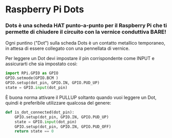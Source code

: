 <!--
---
name: DOTs
class: board
type: Tutti
formfactor: HAT
manufacturer: Raspberry Pi
description: Unisci i puntini e crea un circuito
url: http://www.raspberrypi.org/dots/
github: https://github.com/raspberrypilearning/dots
buy: https://thepihut.com/products/raspberry-pi-dots-board
image: 'rpf-dots.png'
pincount: 40
eeprom: no
pin:
  bcm0:
    name: 'Colore: Blu'
    direction: input
  bcm1:
    name: Puntino 7
    direction: input
  bcm2:
    name: Puntino 22
    direction: input
  bcm3:
    name: Puntino 21
    direction: input
  bcm4:
    name: Puntino 2
    direction: input
  bcm5:
    name: Puntino 9
    direction: input
  bcm6:
    name: Puntino 14
    direction: input
  bcm7:
    name: Puntino 6
    direction: input
  bcm8:
    name: Puntino 18
    direction: input
  bcm9:
    name: Puntino 17
    direction: input
  bcm10:
    name: 'Colore: Verde'
    direction: input
  bcm11:
    name: Puntino 8
    direction: input
  bcm12:
    name: Puntino 10
    direction: input
  bcm13:
    name: Cloud
    direction: input
  bcm14:
    name: Puntino 1
    direction: input
  bcm15:
    name: Puntino 3
    direction: input
  bcm16:
    name: Puntino 13
    direction: input
  bcm17:
    name: Puntino 4
    direction: input
  bcm18:
    name: Puntino 20
    direction: input
  bcm19:
    name: 'Colore: Arancione'
    direction: input
  bcm20:
    name: Bear
    direction: input
  bcm21:
    name: Puntino 12
    direction: input
  bcm22:
    name: Puntino 15
    direction: input
  bcm23:
    name: Puntino 16
    direction: input
  bcm24:
    name: Puntino 19
    direction: input
  bcm25:
    name: Puntino 5
    direction: input
  bcm26:
    name: Puntino 11
    direction: input
  bcm27:
    name: 'Colore: Rosso'
    direction: input
-->
# Raspberry Pi Dots

### Dots è una scheda HAT punto-a-punto per il Raspberry Pi che ti permette di chiudere il circuito con la vernice conduttiva BARE!

Ogni puntino ("Dot") sulla scheda Dots è un contatto metallico temporaneo, in attesa di essere collegato con una pennellata di vernice.

Per leggere un Dot devi impostare il pin corrispondente come INPUT e assicurarti che sia impostato così:

```python
import RPi.GPIO as GPIO
GPIO.setmode(GPIO.BCM )
GPIO.setup(dot_pin, GPIO.IN, GPIO.PUD_UP)
state = GPIO.input(dot_pin)
```

È buona norma attivare il PULLUP soltanto quando vuoi leggere un Dot, quindi è preferibile utilizzare 
qualcosa del genere:

```python
def is_dot_connected(dot_pin):
    GPIO.setup(dot_pin, GPIO.IN, GPIO.PUD_UP)
    state = GPIO.input(dot_pin)
    GPIO.setup(dot_pin, GPIO.IN, GPIO.PUD_OFF)
    return state == 0
```